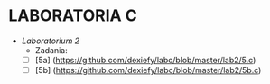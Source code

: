 # LABORATORIA C
- _Laboratorium 2_
  * Zadania:
  + [ ] [5a] (https://github.com/dexiefy/labc/blob/master/lab2/5.c) 
  + [ ] [5b] (https://github.com/dexiefy/labc/blob/master/lab2/5b.c)
